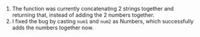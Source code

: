 1. The function was currently concatenating 2 strings together and 
   returning that, instead of adding the 2 numbers together.
2. I fixed the bug by casting `num1` and `num2` as Numbers, which 
   successfully adds the numbers together now. 